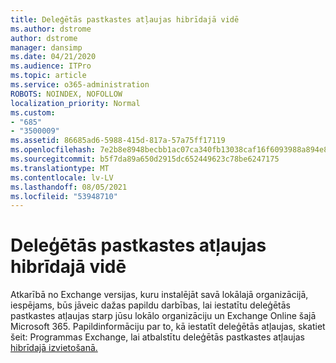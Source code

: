 ```yaml
---
title: Deleģētās pastkastes atļaujas hibrīdajā vidē
ms.author: dstrome
author: dstrome
manager: dansimp
ms.date: 04/21/2020
ms.audience: ITPro
ms.topic: article
ms.service: o365-administration
ROBOTS: NOINDEX, NOFOLLOW
localization_priority: Normal
ms.custom:
- "685"
- "3500009"
ms.assetid: 86685ad6-5988-415d-817a-57a75ff17119
ms.openlocfilehash: 7e2b8e8948becbb1ac07ca340fb13038caf16f6093988a894e85e0cefb8a64a4
ms.sourcegitcommit: b5f7da89a650d2915dc652449623c78be6247175
ms.translationtype: MT
ms.contentlocale: lv-LV
ms.lasthandoff: 08/05/2021
ms.locfileid: "53948710"
---
```

# <a name="delegated-mailbox-permissions-in-a-hybrid-environment"></a>Deleģētās pastkastes atļaujas hibrīdajā vidē

Atkarībā no Exchange versijas, kuru instalējāt savā lokālajā organizācijā, iespējams, būs jāveic dažas papildu darbības, lai iestatītu deleģētās pastkastes atļaujas starp jūsu lokālo organizāciju un Exchange Online šajā Microsoft 365. Papildinformāciju par to, kā iestatīt deleģētās atļaujas, skatiet šeit: Programmas Exchange, lai atbalstītu deleģētās pastkastes atļaujas [hibrīdajā izvietošanā.](https://technet.microsoft.com/library/mt784505%28v=exchg.150%29.aspx)
  